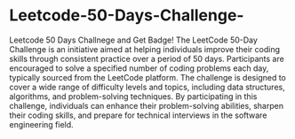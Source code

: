 # Leetcode-50-Days-Challenge-
Leetcode 50 Days Challnege and Get Badge! The LeetCode 50-Day Challenge is an initiative aimed at helping individuals improve their coding skills through consistent practice over a period of 50 days. Participants are encouraged to solve a specified number of coding problems each day, typically sourced from the LeetCode platform. The challenge is designed to cover a wide range of difficulty levels and topics, including data structures, algorithms, and problem-solving techniques. By participating in this challenge, individuals can enhance their problem-solving abilities, sharpen their coding skills, and prepare for technical interviews in the software engineering field.
